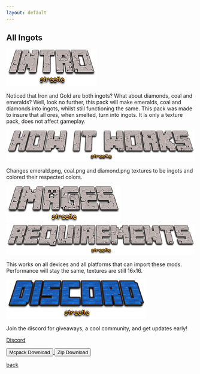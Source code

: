 ```yaml
---
layout: default
---
```


## All Ingots

<img src="/all/intro.png" alt="intro">

Noticed that Iron and Gold are both ingots? What about diamonds, coal and emeralds? Well, look no further, this pack will make emeralds, coal and diamonds into ingots, whilst still functioning the same. This pack was made to insure that all ores, when smelted, turn into ingots. It is only a texture pack, does not affect gameplay.

<img src="/all/how.png" alt="howitworks">

Changes emerald.png, coal.png and diamond.png textures to be ingots and colored their respected colors.

<img src="/all/images.png" alt="images">



<img src="/all/req.png" alt="requirements">

This works on all devices and all platforms that can import these mods. Performance will stay the same, textures are still 16x16.

<img src="/all/discord.png" alt="discord">

Join the discord for giveaways, a cool community, and get updates early! 

[Discord](./discord)

<a href="/allingots/all-ingots-mcpack.mcpack" download="all-ingots-mcpack"> 
<button type="button">Mcpack Download</button> 
</a>

<a href="/allingots/all-ingots-zip.zip" download="all-ingots-zip"> 
<button type="button">Zip Download</button> 
</a>

[back](./)
<head>
</head>
